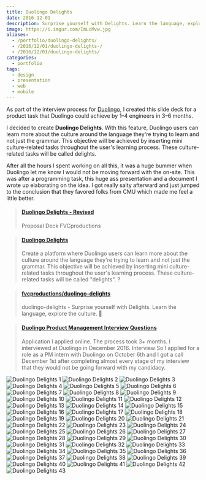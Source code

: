 ```yaml
---
title: Duolingo Delights
date: 2016-12-01
description: Surprise yourself with Delights. Learn the language, explore the culture. 🎁
image: https://i.imgur.com/ImLcMvw.jpg
aliases:
  - /portfolio/duolingo-delights/
  - /2016/12/01/duolingo-delights-/
  - /2016/12/01/duolingo-delights/
categories:
  - portfolio
tags:
  - design
  - presentation
  - web
  - mobile
---
```


As part of the interview process for [Duolingo](https://duolingo.com), I created this slide deck for a product task that Duolingo could achieve by 1–4 engineers in 3–6 months.

I decided to create **Duolingo Delights**. With this feature, Duolingo users can learn more about the culture around the language they're trying to learn and not just the grammar. This objective will be achieved by inserting mini culture-related tasks throughout the user's learning process. These culture-related tasks will be called delights.

After all the hours I spent working on all this, it was a huge bummer when Duolingo let me know I would not be moving forward with the on-site. This was after a programming task, this huge ass presentation and a document I wrote up elaborating on the idea. I got really salty afterward and just jumped to the conclusion that they favored folks from CMU which made me feel a little better.

<blockquote class="embedly-card"><h4><a href="https://speakerdeck.com/fvcproductions/duolingo-delights-revised-1">Duolingo Delights - Revised</a></h4><p>Proposal Deck FVCproductions</p></blockquote>
<script async src="//cdn.embedly.com/widgets/platform.js" charset="UTF-8"></script>

<blockquote class="embedly-card"><h4><a href="https://www.scribd.com/document/333594398/Duolingo-Delights">Duolingo Delights</a></h4><p>Create a platform where Duolingo users can learn more about the culture around the language they're trying to learn and not just the grammar. This objective will be achieved by inserting mini culture-related tasks throughout the user's learning process. These culture-related tasks will be called "delights". ?</p></blockquote>
<script async src="//cdn.embedly.com/widgets/platform.js" charset="UTF-8"></script>

<blockquote class="embedly-card"><h4><a href="https://github.com/fvcproductions/duolingo-delights">fvcproductions/duolingo-delights</a></h4><p>duolingo-delights - Surprise yourself with Delights. Learn the language, explore the culture. 🎁</p></blockquote>
<script async src="//cdn.embedly.com/widgets/platform.js" charset="UTF-8"></script>

<blockquote class="embedly-card"><h4><a href="https://www.glassdoor.com/Interview/Duolingo-Product-Management-Interview-Questions-EI_IE629348.0,8_KO9,27.htm#InterviewReview_12991817">Duolingo Product Management Interview Questions</a></h4><p>Application I applied online. The process took 3+ months. I interviewed at Duolingo in December 2016. Interview So I applied for a role as a PM intern with Duolingo on October 6th and I got a call December 1st after completing almost every stage of my interview that they would not be going forward with my candidacy.</p></blockquote>
<script async src="//cdn.embedly.com/widgets/platform.js" charset="UTF-8"></script>

![Duolingo Delights 1](https://i.imgur.com/ImLcMvw.jpg)
![Duolingo Delights 2](https://i.imgur.com/siMNCkz.jpg)
![Duolingo Delights 3](https://i.imgur.com/p1FHH4Y.jpg)
![Duolingo Delights 4](https://i.imgur.com/QIB1nMU.jpg)
![Duolingo Delights 5](https://i.imgur.com/taXQmZt.jpg)
![Duolingo Delights 6](https://i.imgur.com/eI2o8WH.jpg)
![Duolingo Delights 7](https://i.imgur.com/OP941xD.jpg)
![Duolingo Delights 8](https://i.imgur.com/XsnOrO5.jpg)
![Duolingo Delights 9](https://i.imgur.com/AGJzMi9.jpg)
![Duolingo Delights 10](https://i.imgur.com/gbUBamS.jpg)
![Duolingo Delights 11](https://i.imgur.com/XUudbXa.jpg)
![Duolingo Delights 12](https://i.imgur.com/L0W1kpF.jpg)
![Duolingo Delights 13](https://i.imgur.com/QcXxkRY.jpg)
![Duolingo Delights 14](https://i.imgur.com/kSMUN04.jpg)
![Duolingo Delights 15](https://i.imgur.com/3K4Emmv.jpg)
![Duolingo Delights 16](https://i.imgur.com/4a2koP0.jpg)
![Duolingo Delights 17](https://i.imgur.com/Rte3KDu.jpg)
![Duolingo Delights 18](https://i.imgur.com/lYqQWj5.jpg)
![Duolingo Delights 19](https://i.imgur.com/Sv9cwUg.jpg)
![Duolingo Delights 20](https://i.imgur.com/1ZJW1WZ.jpg)
![Duolingo Delights 21](https://i.imgur.com/XCCbkiu.jpg)
![Duolingo Delights 22](https://i.imgur.com/Mveej5P.jpg)
![Duolingo Delights 23](https://i.imgur.com/Ub5TiVU.jpg)
![Duolingo Delights 24](https://i.imgur.com/YjJ6dG8.jpg)
![Duolingo Delights 25](https://i.imgur.com/HyemEmQ.jpg)
![Duolingo Delights 26](https://i.imgur.com/Zd9Z2Op.jpg)
![Duolingo Delights 27](https://i.imgur.com/K5B7U4z.jpg)
![Duolingo Delights 28](https://i.imgur.com/zZYGXzi.jpg)
![Duolingo Delights 29](https://i.imgur.com/7WoJOm1.jpg)
![Duolingo Delights 30](https://i.imgur.com/c660PaC.jpg)
![Duolingo Delights 31](https://i.imgur.com/1jBZ9SV.jpg)
![Duolingo Delights 32](https://i.imgur.com/hmmdxX5.jpg)
![Duolingo Delights 33](https://i.imgur.com/lsNZTRX.jpg)
![Duolingo Delights 34](https://i.imgur.com/MuQyqxi.jpg)
![Duolingo Delights 35](https://i.imgur.com/XQuoYDh.jpg)
![Duolingo Delights 36](https://i.imgur.com/PAFFnNq.jpg)
![Duolingo Delights 37](https://i.imgur.com/HU2bJll.jpg)
![Duolingo Delights 38](https://i.imgur.com/PAFFnNq.jpg)
![Duolingo Delights 39](https://i.imgur.com/XBoOVE4.jpg)
![Duolingo Delights 40](https://i.imgur.com/WkdKalz.jpg)
![Duolingo Delights 41](https://i.imgur.com/KrkZV7d.jpg)
![Duolingo Delights 42](https://i.imgur.com/8qglVMb.jpg)
![Duolingo Delights 43](https://i.imgur.com/DHqRPpq.jpg)
